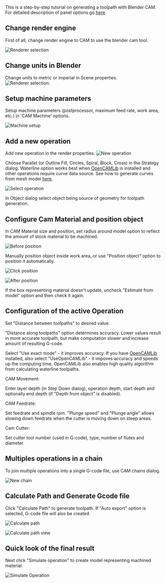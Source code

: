 This is a step-by-step tutorial on generating a toolpath with Blender CAM. For detailed description of panel options go [here](Blendercam-Panel-Descriptions).



## Change render engine
First of all, change render engine to CAM to use the blender cam tool.

![Renderer selection](images/cam_render.png)


## Change units in Blender

Change units to metric or imperial in Scene properties.
![Renderer selection](images/milim.png):


## Setup machine parameters

Setup machine parameters (postprocessor, maximum feed rate, work area, etc.) in 'CAM Machine' options.

![Machine setup](images/setup_machine.png)

## Add a new operation

Add new operation in the render properties.
![New operation](images/newop.png)

Choose Parallel (or Outline Fill, Circles, Spiral, Block, Cross) in the Strategy dialog. Waterline option works best when [OpenCAMLib](Using-BlenderCAM-with-OpenCAMLib) is installed and other operations require curve data source. See how to generate curves from mesh model [here](Machining-technical-parts-using-Profile-and-Pocket-operations).

![Select operation](images/selectOperation.png)

In Object dialog select object being source of geometry for toolpath generation.

## Configure Cam Material and position object

In CAM Material size and position, set radius around model option to reflect the amount of stock material to be machined.

![Before position](images/beforePosition.png)

Manually position object inside work area, or use "Position object" option to position it automatically.

![Click position](images/positionObject.png)

![After position](images/afterPosition.png)

If the box representing material doesn't update, uncheck "Estimate from model" option and then check it again.

## Configuration of the active Operation

Set "Distance between toolpaths" to desired value.

"Distance along toolpaths" option determines accuracy. Lower values result in more accurate toolpath, but make computation slower and increase amount of resulting G-code.

Select "Use exact mode" - it improves accuracy. If you have [OpenCAMLib](Using-BlenderCAM-with-OpenCAMLib) installed, also select "UseOpenCAMLib" - it impoves accuracy and speeds up the computing time. OpenCAMLib also enables high quality algorithm from calculating waterline toolpaths.

CAM Movement:

Enter layer depth (in Step Down dialog), operation depth, start depth and optionally end depth (if "Depth from object" is disabled).

CAM Feedrate:

Set feedrate and spindle rpm. "Plunge speed" and "Plunge angle" allows slowing down feedrate when the cutter is moving down on steep areas.

Cam Cutter:

Set cutter tool number (used in G-code), type, number of flutes and diameter.

## Multiples operations in a chain

To join multiple operations into a single G-code file, use CAM chains dialog.

![New chain](images/newChain.png)

## Calculate Path and Generate Gcode file

Click "Calculate Path" to generate toolpath. If "Auto export" option is selected, G-code file will also be created.

![Calculate path](images/calculatePath.png)

![Calculate path view](images/calculatePath2.png)

## Quick look of the final result

Next click "Simulate operation" to create model representing machined material.

![Simulate Operation](images/simulateOp.png)



